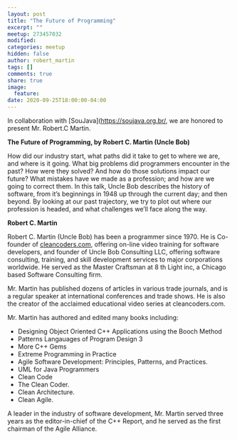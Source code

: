 ```yaml
---
layout: post
title: "The Future of Programming"
excerpt: ""
meetup: 273457032
modified:
categories: meetup
hidden: false
author: robert_martin
tags: []
comments: true
share: true
image:
  feature:
date: 2020-09-25T18:00:00-04:00
---
```


In collaboration with [SouJava](https://soujava.org.br/, we are honored to present Mr. Robert.C Martin.
 
__The Future of Programming, by Robert C. Martin (Uncle Bob)__

How did our industry start, what paths did it take to get to where we are, and where is it going. 
What big problems did programmers encounter in the past? How were they solved? 
And how do those solutions impact our future? What mistakes have we made as a profession; and how are we going to correct them. 
In this talk, Uncle Bob describes the history of software, from it’s beginnings in 1948 up through the current day; and then beyond. 
By looking at our past trajectory, we try to plot out where our profession is headed, and what challenges we’ll face along the way.

__Robert C. Martin__

Robert C. Martin (Uncle Bob) has been a programmer since 1970. He is Co-founder of
[cleancoders.com](https://cleancoders.com/), offering on-line video training for software developers, and founder of
Uncle Bob Consulting LLC, offering software consulting, training, and skill development
services to major corporations worldwide. He served as the Master Craftsman at 8 th Light
inc, a Chicago based Software Consulting firm.

Mr. Martin has published dozens of articles in various trade journals, and is a regular
speaker at international conferences and trade shows. He is also the creator of the
acclaimed educational video series at cleancoders.com.

Mr. Martin has authored and edited many books including:
* Designing Object Oriented C++ Applications using the Booch Method
* Patterns Langauages of Program Design 3
* More C++ Gems
* Extreme Programming in Practice
* Agile Software Development: Principles, Patterns, and Practices.
* UML for Java Programmers
* Clean Code
* The Clean Coder.
* Clean Architecture.
* Clean Agile.

A leader in the industry of software development, Mr. Martin served three years as the
editor-in-chief of the C++ Report, and he served as the first chairman of the Agile
Alliance.

